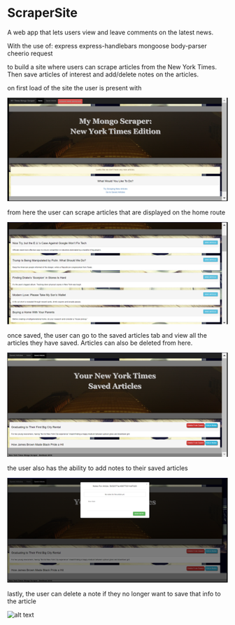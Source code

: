 # ScraperSite
A web app that lets users view and leave comments on the latest news. 


With the use of:
express
express-handlebars
mongoose
body-parser
cheerio
request

to build a site where users can scrape articles from the New York Times. Then save articles of interest and add/delete notes on the articles.



on first load of the site the user is present with 

![alt text](screenshots/intl.png "intial launch for user. Will not see again once Db has scraped articles")









from here the user can scrape articles that are displayed on the home route

![alt text](screenshots/articles.png "articles are listed below for user to look through and save.")







once saved, the user can go to the saved articles tab and view all the articles they have saved. 
Articles can also be deleted from here.

![alt text](screenshots/saved.png "articles are listed below for user to look through their saved articles.")






the user also has the ability to add notes to their saved articles

![alt text](screenshots/notes.png "articles are given a notes modal to add/delete notes.")







lastly, the user can delete a note if they no longer want to save that info to the article

![alt text](screenshots/delete.png)






